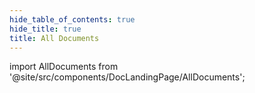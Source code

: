 ```yaml
---
hide_table_of_contents: true
hide_title: true
title: All Documents
---
```


<!-- # Manage Cloud Costs -->

<!-- Custom component -->

import AllDocuments from '@site/src/components/DocLandingPage/AllDocuments';

<AllDocuments />
